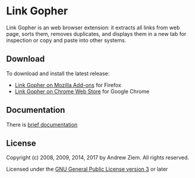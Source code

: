 # Link Gopher

Link Gopher is an web browser extension: it extracts all links from web page, sorts them, removes duplicates, and displays them in a new tab for inspection or copy and paste into other systems.

## Download
To download and install the latest release:

* [Link Gopher on Mozilla Add-ons](https://addons.mozilla.org/en-US/firefox/addon/link-gopher/) for Firefox
* [Link Gopher on Chrome Web Store](https://chrome.google.com/webstore/detail/bpjdkodgnbfalgghnbeggfbfjpcfamkf/publish-accepted?hl=en-US&gl=US) for Google Chrome

## Documentation
There is [brief documentation](https://sites.google.com/site/linkgopher/Home)

## License
Copyright (c) 2008, 2009, 2014, 2017 by Andrew Ziem. All rights reserved.

Licensed under the [GNU General Public License version 3](https://www.gnu.org/licenses/gpl-3.0.en.html) or later
